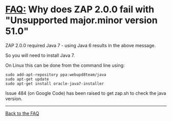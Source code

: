 # [FAQ:](FAQtoplevel) Why does ZAP 2.0.0 fail with "Unsupported major.minor version 51.0"

ZAP 2.0.0 required Java 7 - using Java 6 results in the above message.

So you will need to install Java 7.

On Linux this can be done from the command line using:
```
sudo add-apt-repository ppa:webupd8team/java
sudo apt-get update
sudo apt-get install oracle-java7-installer
```

Issue 484 (on Google Code) has been raised to get zap.sh to check the java version.

---

[Back to the FAQ](FAQtoplevel)